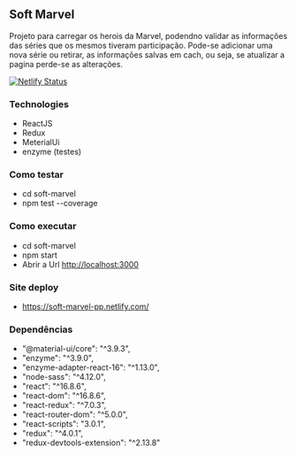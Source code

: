 ## Soft Marvel

Projeto para carregar os herois da Marvel, podendno validar as informações
das séries que os mesmos tiveram participação.
Pode-se adicionar uma nova série ou retirar, as informações salvas em cach,
ou seja, se atualizar a pagina perde-se as alterações.

[![Netlify Status](https://api.netlify.com/api/v1/badges/9c87ab01-0ab1-485e-b171-7e5a51f199ce/deploy-status)](https://app.netlify.com/sites/soft-marvel-pp/deploys)

### Technologies

- ReactJS
- Redux
- MeterialUi
- enzyme (testes)

### Como testar

- cd soft-marvel
- npm test --coverage

### Como executar

- cd soft-marvel
- npm start
- Abrir a Url [http://localhost:3000](http://localhost:3000)

### Site deploy

- https://soft-marvel-pp.netlify.com/

### Dependências

- "@material-ui/core": "^3.9.3",
- "enzyme": "^3.9.0",
- "enzyme-adapter-react-16": "^1.13.0",
- "node-sass": "^4.12.0",
- "react": "^16.8.6",
- "react-dom": "^16.8.6",
- "react-redux": "^7.0.3",
- "react-router-dom": "^5.0.0",
- "react-scripts": "3.0.1",
- "redux": "^4.0.1",
- "redux-devtools-extension": "^2.13.8"
